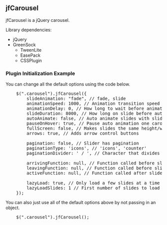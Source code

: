 <h2>jfCarousel</h2>

<p>jfCarousel is a jQuery carousel.</p>

<p>Library dependencies:</p>

<ul>
	<li>jQuery</li>
	<li>GreenSock
		<ul>
			<li>TweenLite</li>
			<li>EasePack</li>
			<li>CSSPlugin</li>
		</ul>
	</li>
</ul>

<h3>Plugin Initialization Example</h3>

<p>You can change all the default options using the code below.</p>

<pre>
	$(".carousel").jfCarousel({
		slideAnimation: "fade", // fade, slide
		animationSpeed: 1000, // Animation transition speed
		animationDelay: 0, // How long to wait before animating
		slideDuration: 8000, // How long on slide before auto animation
		autoAnimate: false, // Auto animate slides with slideDuration as timer
		pauseOnHover: true, // Pause auto animation one carousel hover
		fullScreen: false, // Makes slides the same height/width as window
		arrows: true, // Adds arrow control buttons

		pagination: false, // Slider has pagination
		paginationType: 'icons', // 'icons', 'counter'
		paginationDivider: ' / ', // Character that divides current slide and slide count. ex: 1 / 8

		arrivingFunction: null, // Function called before slide animation, returns next slide
		leavingFunction: null, // Function called before slide animation, returns prev slide
		activeFunction: null, // Function called after slide animation, returns current slide

		lazyLoad: true, // Only load a few slides at a time
		lazyLoadSlides: 1 // First number of slides to load before page load (including 1st slide)
	});
</pre>

<p>You can also just use all of the default options above by not passing in an object.</p>

<pre>
	$(".carousel").jfCarousel();
</pre>